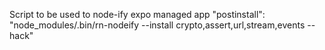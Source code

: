
Script to be used to node-ify expo managed app
"postinstall": "node_modules/.bin/rn-nodeify --install crypto,assert,url,stream,events --hack"
